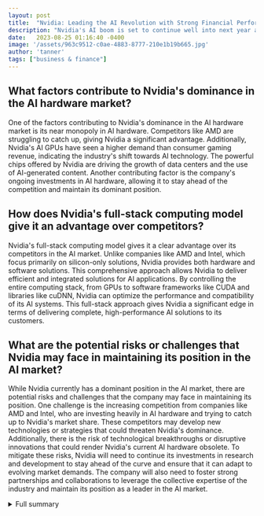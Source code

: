 ```yaml
---
layout: post
title:  "Nvidia: Leading the AI Revolution with Strong Financial Performance and Dominance in AI Hardware"
description: "Nvidia's AI boom is set to continue well into next year and beyond, driven by its strong financial performance and dominance in the AI hardware market. With a quarterly revenue of $13.51 billion, up 101 percent from a year ago, Nvidia's sales forecast exceeds Wall Street's expectations, reflecting its undervalued position in the market. As a testament to its confidence in the future, Nvidia plans to buy back $25 billion of its own shares. With a near monopoly in AI hardware and strategic investments in the industry, Nvidia is positioned to shape the future of AI."
date:   2023-08-25 01:16:40 -0400
image: '/assets/963c9512-c0ae-4883-8777-210e1b19b665.jpg'
author: 'tanner'
tags: ["business & finance"]
---
```


## What factors contribute to Nvidia's dominance in the AI hardware market?
One of the factors contributing to Nvidia's dominance in the AI hardware market is its near monopoly in AI hardware. Competitors like AMD are struggling to catch up, giving Nvidia a significant advantage. Additionally, Nvidia's AI GPUs have seen a higher demand than consumer gaming revenue, indicating the industry's shift towards AI technology. The powerful chips offered by Nvidia are driving the growth of data centers and the use of AI-generated content. Another contributing factor is the company's ongoing investments in AI hardware, allowing it to stay ahead of the competition and maintain its dominant position.

## How does Nvidia's full-stack computing model give it an advantage over competitors?
Nvidia's full-stack computing model gives it a clear advantage over its competitors in the AI market. Unlike companies like AMD and Intel, which focus primarily on silicon-only solutions, Nvidia provides both hardware and software solutions. This comprehensive approach allows Nvidia to deliver efficient and integrated solutions for AI applications. By controlling the entire computing stack, from GPUs to software frameworks like CUDA and libraries like cuDNN, Nvidia can optimize the performance and compatibility of its AI systems. This full-stack approach gives Nvidia a significant edge in terms of delivering complete, high-performance AI solutions to its customers.

## What are the potential risks or challenges that Nvidia may face in maintaining its position in the AI market?
While Nvidia currently has a dominant position in the AI market, there are potential risks and challenges that the company may face in maintaining its position. One challenge is the increasing competition from companies like AMD and Intel, who are investing heavily in AI hardware and trying to catch up to Nvidia's market share. These competitors may develop new technologies or strategies that could threaten Nvidia's dominance. Additionally, there is the risk of technological breakthroughs or disruptive innovations that could render Nvidia's current AI hardware obsolete. To mitigate these risks, Nvidia will need to continue its investments in research and development to stay ahead of the curve and ensure that it can adapt to evolving market demands. The company will also need to foster strong partnerships and collaborations to leverage the collective expertise of the industry and maintain its position as a leader in the AI market.

<details>
  <summary>Full summary</summary>
I. Introduction<br><br>On top of Wednesday's news that Nvidia earnings have performed far better than expected, Reuters reports that Nvidia CEO Jensen Huang expects the AI boom to last well into next year. As a testament to this outlook, Nvidia will buy back $25 billion of shares—which happen to be worth triple what they were just before the generative AI craze kicked off.<br><br>II. Nvidia's Strong Financial Performance<br><br>Nvidia's quarterly revenue reaches $13.51 billion, up 101 percent from a year ago. The company's sales forecast exceeds Wall Street's expectations, reflecting its undervalued position in the market. Nvidia also plans to buy back $25 billion of its own shares, showing confidence in its future prospects. The AI boom shows no signs of slowing down, and Nvidia is poised to continue its dominance in the AI hardware market.<br><br>III. Nvidia's Dominance in AI Hardware<br><br>Nvidia enjoys a near monopoly in AI hardware, with competitors like AMD struggling to catch up. Demand for Nvidia's AI GPUs has surpassed consumer gaming revenue, highlighting the shift towards AI technology in various industries. Nvidia's powerful chips are driving the growth of data centers and the use of AI-generated content.<br><br>IV. Confidence in the AI Boom<br><br>Nvidia CEO Jensen Huang is confident that the ongoing AI boom will last well into next year. Despite some caution from analysts about the sustainability of the spike in demand, Huang remains optimistic about Nvidia's supply chain and its ability to meet high demand and drive sales.<br><br>V. Investments and Partnerships in the AI Industry<br><br>Other tech giants such as Microsoft, Meta Platforms, and Amazon Web Services have also made significant investments in AI-related hardware and products, further emphasizing the enormous potential of AI technology.<br><br>VI. The Future of AI and Nvidia's Potential<br><br>The rise of OpenAI's ChatGPT and the demand for AI chips are sparking global conversations about the future of AI. Nvidia, with its near-monopoly on the AI chip sector, is in a strong position to shape this future. The total AI chip market is predicted to reach $60 billion by 2027, highlighting the immense growth potential.<br><br>VII. Conclusion<br><br>In addition to its success in the AI chip market, Nvidia's data center division reports record quarter revenue. The company is profiting from the popularity of generative AI systems and anticipates strong demand to continue. Nvidia is expanding its service offerings, launching new products, and exploring quantum computing, solidifying its position as an industry leader.<br><br>The importance of producing necessary chips in the AI sector cannot be overstated. Nvidia's full-stack computing model, including both hardware and software solutions, sets it apart from competitors like AMD and Intel, who primarily focus on silicon-only solutions. This gives Nvidia the advantage in delivering comprehensive and efficient solutions for AI applications.<br><br>As the AI market continues to expand, companies like AMD and Intel are trying to catch up in the AI chip sector. However, Nvidia's dominance in the market and its continued innovation make it clear that the AI market is Nvidia's to lose.<br><br>In conclusion, Nvidia's AI boom is poised to last well into next year and beyond. The company's strong financial performance, ongoing investments in AI hardware, and strategic partnerships with major tech giants position it as a leader in the AI industry. With the demand for AI chips rising and the potential for further growth, Nvidia's future looks promising.
</details>
